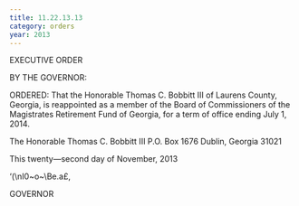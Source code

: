 ```yaml
---
title: 11.22.13.13
category: orders
year: 2013
---
```

 

EXECUTIVE ORDER

BY THE GOVERNOR:

ORDERED: That the Honorable Thomas C. Bobbitt III of Laurens County,
Georgia, is reappointed as a member of the Board of
Commissioners of the Magistrates Retirement Fund of Georgia, for
a term of office ending July 1, 2014.

The Honorable Thomas C. Bobbitt III
P.O. Box 1676
Dublin, Georgia 31021

This twenty—second day of November, 2013

‘(\nI0~o~\Be.a£,

GOVERNOR

